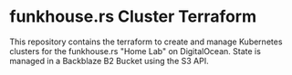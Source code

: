 # funkhouse.rs Cluster Terraform

This repository contains the terraform to create and manage Kubernetes clusters
for the funkhouse.rs "Home Lab" on DigitalOcean. State is managed in a Backblaze
B2 Bucket using the S3 API.